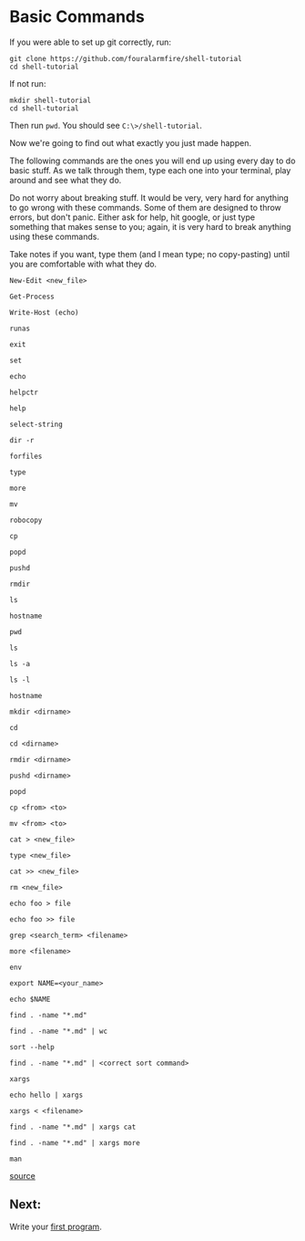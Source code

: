 # Basic Commands

If you were able to set up git correctly, run:
```
git clone https://github.com/fouralarmfire/shell-tutorial
cd shell-tutorial
```

If not run:
```
mkdir shell-tutorial
cd shell-tutorial
```

Then run `pwd`. You should see `C:\>/shell-tutorial`.

Now we're going to find out what exactly you just made happen.

The following commands are the ones you will end up using every day to do basic stuff.
As we talk through them, type each one into your terminal, play around and see what they do.

Do not worry about breaking stuff. It would be very, very hard for anything to go wrong with these commands.
Some of them are designed to throw errors, but don't panic. Either ask for help, hit google, or just type something that makes
sense to you; again, it is very hard to break anything using these commands.

Take notes if you want, type them (and I mean type; no copy-pasting) until you are comfortable with what they do.
```
New-Edit <new_file>

Get-Process

Write-Host (echo)

runas

exit

set

echo

helpctr

help

select-string

dir -r

forfiles

type

more

mv

robocopy

cp

popd

pushd

rmdir

ls

hostname

pwd
```







```
ls

ls -a

ls -l

hostname

mkdir <dirname>

cd

cd <dirname>

rmdir <dirname>

pushd <dirname>

popd

cp <from> <to>

mv <from> <to>

cat > <new_file>

type <new_file>

cat >> <new_file>

rm <new_file>

echo foo > file

echo foo >> file

grep <search_term> <filename>

more <filename>

env

export NAME=<your_name>

echo $NAME

find . -name "*.md"

find . -name "*.md" | wc

sort --help

find . -name "*.md" | <correct sort command>

xargs

echo hello | xargs

xargs < <filename>

find . -name "*.md" | xargs cat

find . -name "*.md" | xargs more

man
```

[source](https://learnpythonthehardway.org/book/appendix-a-cli/ex1.html)

## Next:
Write your [first program](https://github.com/fouralarmfire/shell-tutorial/blob/master/windows/exercises/hello_world.md).

